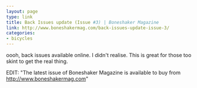 ```yaml
---
layout: page
type: link
title: Back Issues update (Issue #3) | Boneshaker Magazine
link: http://www.boneshakermag.com/back-issues-update-issue-3/
categories: 
- bicycles
---
```

oooh, back issues available online. I didn't realise. This is great for those too skint to get the real thing.

EDIT: "The latest issue of Boneshaker Magazine is available to buy from http://www.boneshakermag.com"
